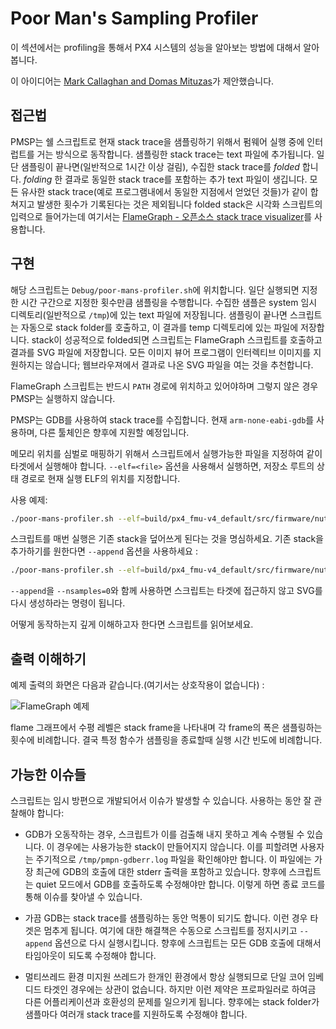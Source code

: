 # Poor Man's Sampling Profiler

이 섹션에서는 profiling을 통해서 PX4 시스템의 성능을 알아보는 방법에 대해서 알아봅니다.

이 아이디어는 [Mark Callaghan and Domas Mituzas](https://dom.as/2009/02/15/poor-mans-contention-profiling/)가 제안했습니다.

## 접근법

PMSP는 쉘 스크립트로 현재 stack trace을 샘플링하기 위해서 펌웨어 실행 중에 인터럽트를 거는 방식으로 동작합니다.
샘플링한 stack trace는 text 파일에 추가됩니다.
일단 샘플링이 끝나면(일반적으로 1시간 이상 걸림), 수집한 stack trace를 *folded* 합니다.
*folding* 한 결과로 동일한 stack trace를 포함하는 추가 text 파일이 생깁니다. 모든 유사한 stack trace(예로 프로그램내에서 동일한 지점에서 얻었던 것들)가 같이 합쳐지고 발생한 횟수가 기록된다는 것은 제외됩니다
folded stack은 시각화 스크립트의 입력으로 들어가는데 여기서는 [FlameGraph - 오픈소스 stack trace visualizer](http://www.brendangregg.com/flamegraphs.html)를 사용합니다.

## 구현

해당 스크립트는 `Debug/poor-mans-profiler.sh`에 위치합니다.
일단 실행되면 지정한 시간 구간으로 지정한 횟수만큼 샘플링을 수행합니다.
수집한 샘플은 system 임시 디렉토리(일반적으로 `/tmp`)에 있는 text 파일에 저장됩니다.
샘플링이 끝나면 스크립트는 자동으로 stack folder를 호출하고, 이 결과를 temp 디렉토리에 있는 파일에 저장합니다.
stack이 성공적으로 folded되면 스크립트는 FlameGraph 스크립트를 호출하고 결과를 SVG 파일에 저장합니다.
모든 이미지 뷰어 프로그램이 인터렉티브 이미지를 지원하지는 않습니다;
웹브라우져에서 결과로 나온 SVG 파일을 여는 것을 추천합니다.

FlameGraph 스크립트는 반드시 `PATH` 경로에 위치하고 있어야하며 그렇지 않은 경우 PMSP는 실행하지 않습니다.

PMSP는 GDB를 사용하여 stack trace를 수집합니다.
현재 `arm-none-eabi-gdb`를 사용하며, 다른 툴체인은 향후에 지원할 예정입니다.

메모리 위치를 심벌로 매핑하기 위해서 스크립트에서 실행가능한 파일을 지정하여 같이 타겟에서 실행해야 합니다.
`--elf=<file>` 옵션을 사용해서 실행하면, 저장소 루트의 상태 경로로 현재 실행 ELF의 위치를 지정합니다.

사용 예제:

```bash
./poor-mans-profiler.sh --elf=build/px4_fmu-v4_default/src/firmware/nuttx/firmware_nuttx --nsamples=30000
```

스크립트를 매번 실행은 기존 stack을 덮어쓰게 된다는 것을 명심하세요. 기존 stack을 추가하기를 원한다면 `--append` 옵션을 사용하세요 :

```bash
./poor-mans-profiler.sh --elf=build/px4_fmu-v4_default/src/firmware/nuttx/firmware_nuttx --nsamples=30000 --append
```

`--append`을 `--nsamples=0`와 함께 사용하면 스크립트는 타겟에 접근하지 않고 SVG를 다시 생성하라는 명령이 됩니다.

어떻게 동작하는지 깊게 이해하고자 한다면 스크립트를 읽어보세요.

## 출력 이해하기

예제 출력의 화면은 다음과 같습니다.(여기서는 상호작용이 없습니다) :

![FlameGraph 예제](../../assets/flamegraph-example.png)

flame 그래프에서 수평 레벨은 stack frame을 나타내며 각 frame의 폭은 샘플링하는 횟수에 비례합니다. 결국 특정 함수가 샘플링을 종료할때 실행 시간 빈도에 비례합니다.

## 가능한 이슈들

스크립트는 임시 방편으로 개발되어서 이슈가 발생할 수 있습니다.
사용하는 동안 잘 관찰해야 합니다:

* GDB가 오동작하는 경우, 스크립트가 이를 검출해 내지 못하고 계속 수행될 수 있습니다.
이 경우에는 사용가능한 stack이 만들어지지 않습니다.
이를 피할려면 사용자는 주기적으로 `/tmp/pmpn-gdberr.log` 파일을 확인해야만 합니다. 이 파일에는 가장 최근에 GDB의 호출에 대한 stderr 출력을 포함하고 있습니다.
향후에 스크립트는 quiet 모드에서 GDB를 호출하도록 수정해야만 합니다. 이렇게 하면 종료 코드를 통해 이슈를 찾아낼 수 있습니다.

* 가끔 GDB는 stack trace를 샘플링하는 동안 먹통이 되기도 합니다.
이런 경우 타겟은 멈추게 됩니다.
여기에 대한 해결책은 수동으로 스크립트를 정지시키고 `--append` 옵션으로 다시 실행시킵니다.
향후에 스크립트는 모든 GDB 호출에 대해서 타임아웃이 되도록 수정해야 합니다.

* 멀티쓰레드 환경 미지원
쓰레드가 한개인 환경에서 항상 실행되므로 단일 코어 임베디드 타겟인 경우에는 상관이 없습니다. 하지만 이런 제약은 프로파일러로 하여금 다른 어플리케이션과 호환성의 문제를 일으키게 됩니다.
향후에는 stack folder가 샘플마다 여러개 stack trace를 지원하도록 수정해야 합니다.
